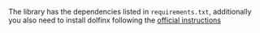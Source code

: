 The library has the dependencies listed in `requirements.txt`, additionally you also need to install dolfinx following the [official instructions](https://github.com/FEniCS/dolfinx/blob/main/README.md#installation)